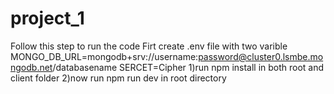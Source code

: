 # project_1

Follow this step to run the code
Firt create .env file with two varible
MONGO_DB_URL=mongodb+srv://username:password@cluster0.lsmbe.mongodb.net/databasename
SERCET=Cipher
1)run npm install in both root and client folder
2)now run npm run dev in root directory 
